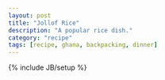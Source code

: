 ```yaml
---
layout: post
title: "Jollof Rice"
description: "A popular rice dish."
category: "recipe"
tags: [recipe, ghana, backpacking, dinner]
---
```

{% include JB/setup %}
